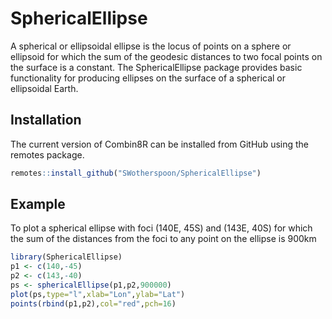 # SphericalEllipse

<!-- badges: start -->
<!-- badges: end -->


A spherical or ellipsoidal ellipse is the locus of points on a sphere or ellipsoid for which the sum
of the geodesic distances to two focal points on the surface is a constant.  The SphericalEllipse
package provides basic functionality for producing ellipses on the surface of a spherical or
ellipsoidal Earth.

## Installation

The current version of Combin8R can be installed from GitHub using the remotes package.
``` r
remotes::install_github("SWotherspoon/SphericalEllipse")
```

## Example

To plot a spherical ellipse with foci (140E, 45S) and (143E, 40S) for which the
sum of the distances from the foci to any point on the ellipse is 900km
``` r
library(SphericalEllipse)
p1 <- c(140,-45)
p2 <- c(143,-40)
ps <- sphericalEllipse(p1,p2,900000)
plot(ps,type="l",xlab="Lon",ylab="Lat")
points(rbind(p1,p2),col="red",pch=16)
```

